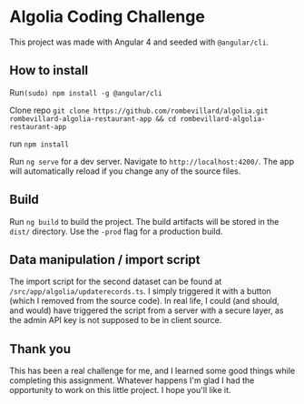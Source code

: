 # Algolia Coding Challenge

This project was made with Angular 4 and seeded with `@angular/cli`.

## How to install
Run`(sudo) npm install -g @angular/cli`  
  
Clone repo  `git clone https://github.com/rombevillard/algolia.git rombevillard-algolia-restaurant-app && cd rombevillard-algolia-restaurant-app`  
  
run `npm install`
  
Run `ng serve` for a dev server. Navigate to `http://localhost:4200/`. The app will automatically reload if you change any of the source files.

## Build

Run `ng build` to build the project. The build artifacts will be stored in the `dist/` directory. Use the `-prod` flag for a production build.

## Data manipulation / import script

The import script for the second dataset can be found at `/src/app/algolia/updaterecords.ts`. I simply triggered it with a button (which I removed from the source code). In real life, I could (and should, and would) have triggered the script from a server with a secure layer, as the admin API key is not supposed to be in client source.

## Thank you
This has been a real challenge for me, and I learned some good things while completing this assignment. Whatever happens I'm glad I had the opportunity to work on this little project. I hope you'll like it. 